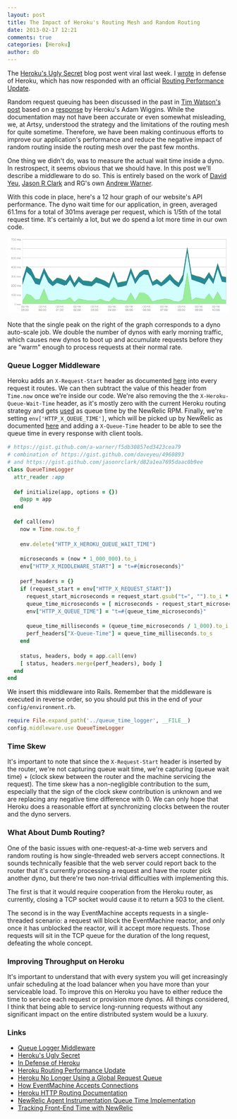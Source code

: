 ```yaml
---
layout: post
title: The Impact of Heroku's Routing Mesh and Random Routing
date: 2013-02-17 12:21
comments: true
categories: [Heroku]
author: db
---
```


The [Heroku's Ugly Secret](http://rapgenius.com/James-somers-herokus-ugly-secret-lyrics) blog post went viral last week. I [wrote](http://code.dblock.org/in-defense-of-heroku) in defense of Heroku, which has now responded with an official [Routing Performance Update](https://blog.heroku.com/archives/2013/2/16/routing_performance_update/).

Random request queuing has been discussed in the past in [Tim Watson's post](http://tiwatson.com/blog/2011-2-17-heroku-no-longer-using-a-global-request-queue) based on a [response](https://groups.google.com/forum/?fromgroups=#!msg/heroku/8eOosLC5nrw/Xy2j7GapebIJ) by Heroku's Adam Wiggins. While the documentation may not have been accurate or even somewhat misleading, we, at Artsy, understood the strategy and the limitations of the routing mesh for quite sometime. Therefore, we have been making continuous efforts to improve our application's performance and reduce the negative impact of random routing inside the routing mesh over the past few months.

One thing we didn't do, was to measure the actual wait time inside a dyno. In restrospect, it seems obvious that we should have. In this post we'll describe a middleware to do so. This is entirely based on the work of [David Yeu](https://gist.github.com/daveyeu/4960893), [Jason R Clark](https://gist.github.com/jasonrclark/d82a1ea7695daac0b9ee) and RG's own [Andrew Warner](https://gist.github.com/a-warner/f5db30857ed3423cea79).

With this code in place, here's a 12 hour graph of our website's API performance. The dyno wait time for our application, in green, averaged 61.1ms for a total of 301ms average per request, which is 1/5th of the total request time. It's certainly a lot, but we do spend a lot more time in our own code.

<img src="/images/2013-02-17-impact-of-heroku-routing-mesh-and-random-routing/newrelic-12-hours.png">

Note that the single peak on the right of the graph corresponds to a dyno auto-scale job. We double the number of dynos with early morning traffic, which causes new dynos to boot up and accumulate requests before they are "warm" enough to process requests at their normal rate.

<!-- more -->

### Queue Logger Middleware

Heroku adds an `X-Request-Start` header as documented [here](https://devcenter.heroku.com/articles/http-routing) into every request it routes. We can then subtract the value of this header from `Time.now` once we're inside our code. We're also removing the the `X-Heroku-Queue-Wait-Time` header, as it's mostly zero with the current Heroku routing strategy and gets [used](https://github.com/newrelic/rpm/blame/master/lib/new_relic/agent/instrumentation/queue_time.rb#L90) as queue time by the NewRelic RPM. Finally, we're setting `env['HTTP_X_QUEUE_TIME']`, which will be picked up by NewRelic as documented [here](https://newrelic.com/docs/features/tracking-front-end-time) and adding a `X-Queue-Time` header to be able to see the queue time in every response with client tools.

```ruby config/queue_time_logger.rb
# https://gist.github.com/a-warner/f5db30857ed3423cea79
# combination of https://gist.github.com/daveyeu/4960893
# and https://gist.github.com/jasonrclark/d82a1ea7695daac0b9ee
class QueueTimeLogger
  attr_reader :app

  def initialize(app, options = {})
    @app = app
  end

  def call(env)
    now = Time.now.to_f

    env.delete("HTTP_X_HEROKU_QUEUE_WAIT_TIME")

    microseconds = (now * 1_000_000).to_i
    env["HTTP_X_MIDDLEWARE_START"] = "t=#{microseconds}"

    perf_headers = {}
    if (request_start = env["HTTP_X_REQUEST_START"])
      request_start_microseconds = request_start.gsub("t=", "").to_i * 1_000
      queue_time_microseconds = [ microseconds - request_start_microseconds, 0 ].max
      env["HTTP_X_QUEUE_TIME"] = "t=#{queue_time_microseconds}"

      queue_time_milliseconds = (queue_time_microseconds / 1_000).to_i
      perf_headers["X-Queue-Time"] = queue_time_milliseconds.to_s
    end

    status, headers, body = app.call(env)
    [ status, headers.merge(perf_headers), body ]
  end
end
```

We insert this middleware into Rails. Remember that the middleware is executed in reverse order, so you should put this in the end of your `config/environment.rb`.

```ruby config/environment.rb
require File.expand_path('../queue_time_logger', __FILE__)
config.middleware.use QueueTimeLogger
```

### Time Skew

It's important to note that since the `X-Request-Start` header is inserted by the router, we're not capturing queue wait time, we're capturing (queue wait time) + (clock skew between the router and the machine servicing the request). The time skew has a non-negligible contribution to the sum, especially that the sign of the clock skew contribution is unknown and we are replacing any negative time difference with 0. We can only hope that Heroku does a reasonable effort at synchronizing clocks between the router and the dyno servers.

### What About Dumb Routing?

One of the basic issues with one-request-at-a-time web servers and random routing is how single-threaded web servers accept connections. It sounds technically feasible that the web server could report back to the router that it's currently processing a request and have the router pick another dyno, but there're two non-trivial difficulties with implementing this.

The first is that it would require cooperation from the Heroku router, as currently, closing a TCP socket would cause it to return a 503 to the client.

The second is in the way EventMachine accepts requests in a single-threaded scenario: a request will block the EventMachine reactor, and only once it has unblocked the reactor, will it accept more requests. Those requests will sit in the TCP queue for the duration of the long request, defeating the whole concept.

### Improving Throughput on Heroku

It's important to understand that with every system you will get increasingly unfair scheduling at the load balancer when you have more than your serviceable load. To improve this on Heroku you have to either reduce the time to service each request or provision more dynos. All things considered, I think that being able to service long-running requests without any significant impact on the entire distributed system would be a luxury.

### Links

* [Queue Logger Middleware](https://gist.github.com/a-warner/f5db30857ed3423cea79)
* [Heroku's Ugly Secret](http://rapgenius.com/James-somers-herokus-ugly-secret-lyrics)
* [In Defense of Heroku](http://code.dblock.org/in-defense-of-heroku)
* [Heroku Routing Performance Update](https://blog.heroku.com/archives/2013/2/16/routing_performance_update)
* [Heroku No Longer Using a Global Request Queue](http://tiwatson.com/blog/2011-2-17-heroku-no-longer-using-a-global-request-queue)
* [How EventMachine Accepts Connections](https://groups.google.com/d/msg/thin-ruby/7p5BHt5j7M4/GnRyUP0VTzgJ)
* [Heroku HTTP Routing Documentation](https://devcenter.heroku.com/articles/http-routing)
* [NewRelic Agent Instrumentation Queue Time Implementation](https://github.com/newrelic/rpm/blame/master/lib/new_relic/agent/instrumentation/queue_time.rb#L90)
* [Tracking Front-End Time with NewRelic](https://newrelic.com/docs/features/tracking-front-end-time)
